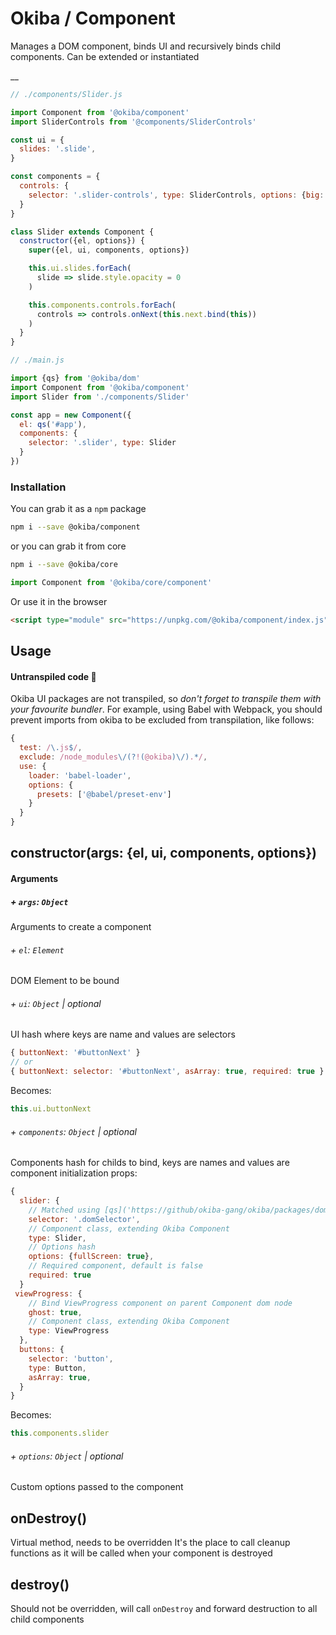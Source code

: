 

# Okiba / Component
Manages a DOM component, binds UI and recursively binds child components.
Can be extended or instantiated

__



```javascript
// ./components/Slider.js

import Component from '@okiba/component'
import SliderControls from '@components/SliderControls'

const ui = {
  slides: '.slide',
}

const components = {
  controls: {
    selector: '.slider-controls', type: SliderControls, options: {big: true}
  }
}

class Slider extends Component {
  constructor({el, options}) {
    super({el, ui, components, options})

    this.ui.slides.forEach(
      slide => slide.style.opacity = 0
    )

    this.components.controls.forEach(
      controls => controls.onNext(this.next.bind(this))
    )
  }
}
```

```javascript
// ./main.js

import {qs} from '@okiba/dom'
import Component from '@okiba/component'
import Slider from './components/Slider'

const app = new Component({
  el: qs('#app'),
  components: {
    selector: '.slider', type: Slider
  }
})
```



### Installation

You can grab it as a `npm` package
```bash
npm i --save @okiba/component
```
or you can grab it from core
```bash
npm i --save @okiba/core
```
```javascript
import Component from '@okiba/core/component'
```

Or use it in the browser
```html
<script type="module" src="https://unpkg.com/@okiba/component/index.js"></script>
```

## Usage

#### Untranspiled code 🛑
Okiba UI packages are not transpiled, so _don't forget to transpile them with your favourite bundler_.
For example, using Babel with Webpack, you should prevent imports from okiba to be excluded from transpilation, like follows:

```javascript
{
  test: /\.js$/,
  exclude: /node_modules\/(?!(@okiba)\/).*/,
  use: {
    loader: 'babel-loader',
    options: {
      presets: ['@babel/preset-env']
    }
  }
}
```




## constructor(args: {el, ui, components, options})









#### Arguments


##### + `args`: `Object`

Arguments to create a component



###### + `el`: `Element`

DOM Element to be bound


###### + `ui`: `Object` | _optional_

UI hash where keys are name and values are selectors
```javascript
{ buttonNext: '#buttonNext' }
// or
{ buttonNext: selector: '#buttonNext', asArray: true, required: true }
```
Becomes:
```javascript
this.ui.buttonNext
```


###### + `components`: `Object` | _optional_

Components hash for childs to bind, keys are names and values are component initialization props:
```javascript
{
  slider: {
    // Matched using [qs]('https://github/okiba-gang/okiba/packages/dom'), scoped to the current component element
    selector: '.domSelector',
    // Component class, extending Okiba Component
    type: Slider,
    // Options hash
    options: {fullScreen: true},
    // Required component, default is false
    required: true
  }
 viewProgress: {
    // Bind ViewProgress component on parent Component dom node
    ghost: true,
    // Component class, extending Okiba Component
    type: ViewProgress
  },
  buttons: {
    selector: 'button',
    type: Button,
    asArray: true,
  }
}
```

Becomes:
```javascript
this.components.slider
```


###### + `options`: `Object` | _optional_

Custom options passed to the component







## onDestroy()


Virtual method, needs to be overridden
It's the place to call cleanup functions as it will
be called when your component is destroyed







## destroy()


Should not be overridden, will call `onDestroy`
and forward destruction to all child components






